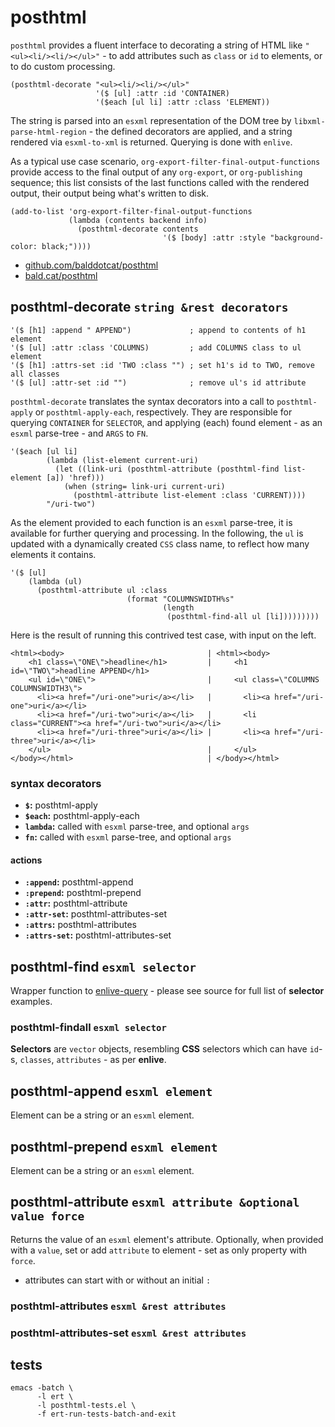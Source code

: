 

# posthtml

`posthtml` provides a fluent interface to decorating a string of HTML like
`"<ul><li/><li/></ul>"` - to add attributes such as `class` or `id` to elements,
or to do custom processing.

    (posthtml-decorate "<ul><li/><li/></ul>"
                       '($ [ul] :attr :id 'CONTAINER)
                       '($each [ul li] :attr :class 'ELEMENT))

The string is parsed into an `esxml` representation of the DOM tree by
`libxml-parse-html-region` - the defined decorators are applied, and a string
rendered via `esxml-to-xml` is returned. Querying is done with `enlive`.

As a typical use case scenario, `org-export-filter-final-output-functions` provide
access to the final output of any `org-export`, or `org-publishing` sequence; this
list consists of the last functions called with the rendered output, their output
being what's written to disk.

    (add-to-list 'org-export-filter-final-output-functions
                 (lambda (contents backend info)
                   (posthtml-decorate contents
                                      '($ [body] :attr :style "background-color: black;"))))


-   [github.com/balddotcat/posthtml](https://github.com/balddotcat/posthtml)
-   [bald.cat/posthtml](http://bald.cat/posthtml)


## posthtml-decorate `string &rest decorators`

    '($ [h1] :append " APPEND")             ; append to contents of h1 element
    '($ [ul] :attr :class 'COLUMNS)         ; add COLUMNS class to ul element
    '($ [h1] :attrs-set :id 'TWO :class "") ; set h1's id to TWO, remove all classes
    '($ [ul] :attr-set :id "")              ; remove ul's id attribute

`posthtml-decorate` translates the syntax decorators into a call to `posthtml-apply` or
`posthtml-apply-each`, respectively. They are responsible for querying `CONTAINER`
for `SELECTOR`, and applying (each) found element - as an `esxml` parse-tree - and
`ARGS` to `FN`.

    '($each [ul li]
            (lambda (list-element current-uri)
              (let ((link-uri (posthtml-attribute (posthtml-find list-element [a]) 'href)))
                (when (string= link-uri current-uri)
                  (posthtml-attribute list-element :class 'CURRENT))))
            "/uri-two")

As the element provided to each function is an `esxml` parse-tree, it is available
for further querying and processing. In the following, the `ul` is updated with a
dynamically created `CSS` class name, to reflect how many elements it contains.

    '($ [ul]
        (lambda (ul)
          (posthtml-attribute ul :class
                              (format "COLUMNSWIDTH%s"
                                      (length
                                       (posthtml-find-all ul [li]))))))))

Here is the result of running this contrived test case, with input on the left.

    <html><body>                                | <html><body>
        <h1 class=\"ONE\">headline</h1>         |     <h1 id=\"TWO\">headline APPEND</h1>
        <ul id=\"ONE\">                         |     <ul class=\"COLUMNS COLUMNSWIDTH3\">
          <li><a href="/uri-one">uri</a></li>   |       <li><a href="/uri-one">uri</a></li>
          <li><a href="/uri-two">uri</a></li>   |       <li class="CURRENT"><a href="/uri-two">uri</a></li>
          <li><a href="/uri-three">uri</a></li> |       <li><a href="/uri-three">uri</a></li>
        </ul>                                   |     </ul>
    </body></html>                              | </body></html>


### syntax decorators

-   **`$`:** posthtml-apply
-   **`$each`:** posthtml-apply-each
-   **`lambda`:** called with `esxml` parse-tree, and optional `args`
-   **`fn`:** called with `esxml` parse-tree, and optional `args`


#### actions

-   **`:append`:** posthtml-append
-   **`:prepend`:** posthtml-prepend
-   **`:attr`:** posthtml-attribute
-   **`:attr-set`:** posthtml-attributes-set
-   **`:attrs`:** posthtml-attributes
-   **`:attrs-set`:** posthtml-attributes-set


## posthtml-find `esxml selector`

Wrapper function to [enlive-query](https://github.com/tali713/esxml/blob/master/esxml-query.el) - please see source for full list of **selector** examples.


### posthtml-findall `esxml selector`

**Selectors** are `vector` objects, resembling **CSS** selectors which can have `id`-s, `classes`, `attributes` - as per **enlive**.


## posthtml-append `esxml element`

Element can be a string or an `esxml` element.


## posthtml-prepend `esxml element`

Element can be a string or an `esxml` element.


## posthtml-attribute `esxml attribute &optional value force`

Returns the value of an `esxml` element's attribute. Optionally, when provided with
a `value`, set or add `attribute` to element - set as only property with `force`.

-   attributes can start with or without an initial `:`


### posthtml-attributes `esxml &rest attributes`


### posthtml-attributes-set `esxml &rest attributes`


## tests

    emacs -batch \
          -l ert \
          -l posthtml-tests.el \
          -f ert-run-tests-batch-and-exit
